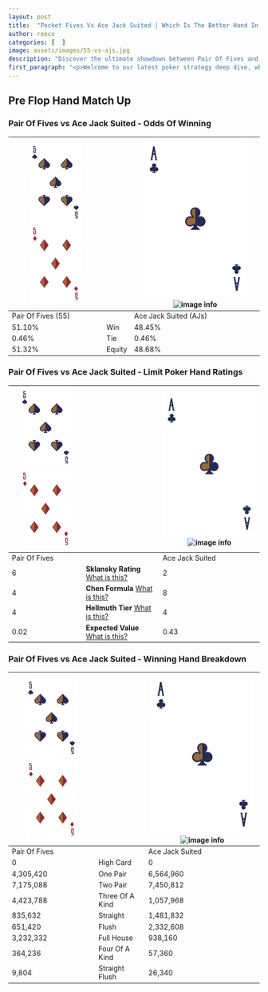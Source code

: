 ```yaml
---
layout: post
title:  "Pocket Fives Vs Ace Jack Suited | Which Is The Better Hand In Poker? A Complete Guide"
author: reece
categories: [  ]
image: assets/images/55-vs-ajs.jpg
description: "Discover the ultimate showdown between Pair Of Fives and Ace Jack Suited in poker! Uncover the odds, strategies, and scenarios where one hand triumphs over the other. Get ready to up your poker game with this thrilling analysis."
first_paragraph: "<p>Welcome to our latest poker strategy deep dive, where we're pitting two distinct hands against each other in a high-stakes showdown: Pair Of Fives vs Ace Jack Suited.</p><p>In the dynamic world of poker, every decision counts, and knowing which hand holds the upper hand is key to your success at the table.</p><p>In this article, we'll dissect these two hands, explore the scenarios where one dominates the other, and equip you with the knowledge to make strategic choices that can tip the odds in your favor.</p><p>Get ready to unravel the intriguing dynamics of these poker hands and elevate your game to new heights.</p>"
---
```




[comment]: # (sp0)

## Pre Flop Hand Match Up

<div class="table hand-ratings" markdown="1"> 



### Pair Of Fives vs Ace Jack Suited - Odds Of Winning


    
| ![image info](assets/images/hand1/5.png) ![image info](assets/images/hand1/5o.png) |  | ![image info](assets/images/hand2/A.png) ![image info](assets/images/hand2/Js.png) |
| -------- | -------- | -------- |
| Pair Of Fives (55) |  | Ace Jack Suited (AJs) |
| 51.10% | Win | 48.45% |
| 0.46% | Tie | 0.46% |
| 51.32% | Equity | 48.68% |




[comment]: # (sp1)



### Pair Of Fives vs Ace Jack Suited - Limit Poker Hand Ratings


    
| ![image info](assets/images/hand1/5.png) ![image info](assets/images/hand1/5o.png) |  | ![image info](assets/images/hand2/A.png) ![image info](assets/images/hand2/Js.png) |
| -------- | -------- | -------- |
| Pair Of Fives |  | Ace Jack Suited |
| 6 | **Sklansky Rating** [What is this?](/sklansky-rating-explained) | 2 |
| 4 | **Chen Formula** [What is this?](/chen-formula-explained) | 8 |
| 4 | **Hellmuth Tier** [What is this?](/Hellmuth-tier-explained) | 4 |
| 0.02 | **Expected Value** [What is this?](/expected-value-explained) | 0.43 |




[comment]: # (sp2)



### Pair Of Fives vs Ace Jack Suited - Winning Hand Breakdown


    
| ![image info](assets/images/hand1/5.png) ![image info](assets/images/hand1/5o.png) |  | ![image info](assets/images/hand2/A.png) ![image info](assets/images/hand2/Js.png) |
| -------- | -------- | -------- |
| Pair Of Fives |  | Ace Jack Suited |
| 0 | High Card | 0 |
| 4,305,420 | One Pair | 6,564,960 |
| 7,175,088 | Two Pair | 7,450,812 |
| 4,423,788 | Three Of A Kind | 1,057,968 |
| 835,632 | Straight | 1,481,832 |
| 651,420 | Flush | 2,332,608 |
| 3,232,332 | Full House | 938,160 |
| 364,236 | Four Of A Kind | 57,360 |
| 9,804 | Straight Flush | 26,340 |




[comment]: # (sp3)



</div>

[comment]: # (sp4)



[comment]: # (sp5)

